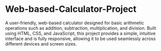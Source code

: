 # Web-based-Calculator-Project
A user-friendly, web-based calculator designed for basic arithmetic operations such as addition, subtraction, multiplication, and division. Built using HTML, CSS, and JavaScript, this project provides a simple, intuitive interface and is fully responsive, allowing it to be used seamlessly across different devices and screen sizes.
